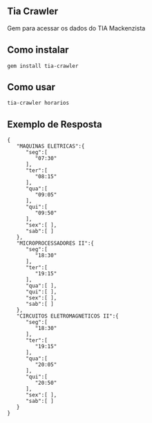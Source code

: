 ## Tia Crawler
Gem para acessar os dados do TIA Mackenzista

## Como instalar
```
gem install tia-crawler
```

## Como usar
```
tia-crawler horarios
```

## Exemplo de Resposta
```
{
   "MAQUINAS ELETRICAS":{
      "seg":[
         "07:30"
      ],
      "ter":[
         "08:15"
      ],
      "qua":[
         "09:05"
      ],
      "qui":[
         "09:50"
      ],
      "sex":[ ],
      "sab":[ ]
   },
   "MICROPROCESSADORES II":{
      "seg":[
         "18:30"
      ],
      "ter":[
         "19:15"
      ],
      "qua":[ ],
      "qui":[ ],
      "sex":[ ],
      "sab":[ ]
   },
   "CIRCUITOS ELETROMAGNETICOS II":{
      "seg":[
         "18:30"
      ],
      "ter":[
         "19:15"
      ],
      "qua":[
         "20:05"
      ],
      "qui":[
         "20:50"
      ],
      "sex":[ ],
      "sab":[ ]
   }
}
```

